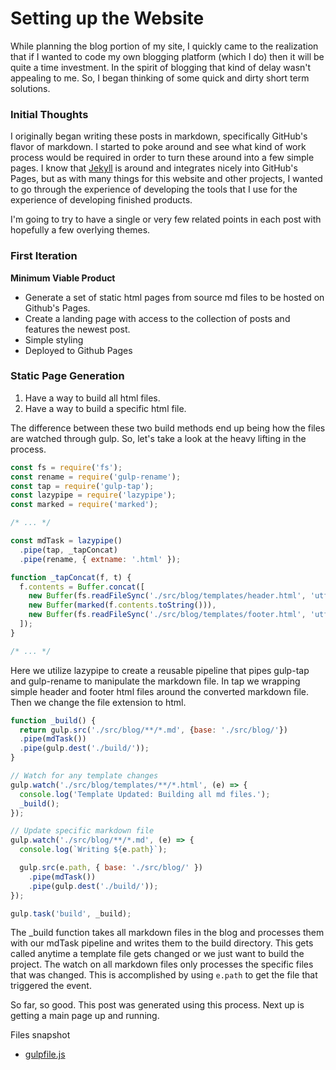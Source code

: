 # Setting up the Website

While planning the blog portion of my site, I quickly came to the realization that if I wanted to code my own blogging platform (which I do) then it will be quite a time investment. In the spirit of blogging that kind of delay wasn't appealing to me. So, I began thinking of some quick and dirty short term solutions. 

### Initial Thoughts

I originally began writing these posts in markdown, specifically GitHub's flavor of markdown. I started to poke around and see what kind of work process would be required in order to turn these around into a few simple pages. I know that [Jekyll](https://jekyllrb.com/) is around and integrates nicely into GitHub's Pages, but as with many things for this website and other projects, I wanted to go through the experience of developing the tools that I use for the experience of developing finished products. 

I'm going to try to have a single or very few related points in each post with hopefully a few overlying themes. 

### First Iteration

**Minimum Viable Product**

- Generate a set of static html pages from source md files to be hosted on Github's Pages.
- Create a landing page with access to the collection of posts and features the newest post. 
- Simple styling
- Deployed to Github Pages

### Static Page Generation

1. Have a way to build all html files.
2. Have a way to build a specific html file.

The difference between these two build methods end up being how the files are watched through gulp. So, let's take a look at the heavy lifting in the process.

```javascript
const fs = require('fs');
const rename = require('gulp-rename');
const tap = require('gulp-tap');
const lazypipe = require('lazypipe');
const marked = require('marked');

/* ... */

const mdTask = lazypipe()
  .pipe(tap, _tapConcat)
  .pipe(rename, { extname: '.html' });

function _tapConcat(f, t) {
  f.contents = Buffer.concat([
    new Buffer(fs.readFileSync('./src/blog/templates/header.html', 'utf8')),
    new Buffer(marked(f.contents.toString())),
    new Buffer(fs.readFileSync('./src/blog/templates/footer.html', 'utf8')),          
  ]);
}

/* ... */
```

Here we utilize lazypipe to create a reusable pipeline that pipes gulp-tap and gulp-rename to manipulate the markdown file. In tap we wrapping simple header and footer html files around the converted markdown file. Then we change the file extension to html.


```javascript
function _build() {
  return gulp.src('./src/blog/**/*.md', {base: './src/blog/'})
  .pipe(mdTask())
  .pipe(gulp.dest('./build/'));
}

// Watch for any template changes
gulp.watch('./src/blog/templates/**/*.html', (e) => {
  console.log('Template Updated: Building all md files.');
  _build();
});

// Update specific markdown file
gulp.watch('./src/blog/**/*.md', (e) => {
  console.log(`Writing ${e.path}`);

  gulp.src(e.path, { base: './src/blog/' })
    .pipe(mdTask())
    .pipe(gulp.dest('./build/'));
});

gulp.task('build', _build);

```

The _build function takes all markdown files in the blog and processes them with our mdTask pipeline and writes them to the build directory. This gets called anytime a template file gets changed or we just want to build the project. The watch on all markdown files only processes the specific files that was changed. This is accomplished by using `e.path` to get the file that triggered the event.

So far, so good. This post was generated using this process. Next up is getting a main page up and running. 

Files snapshot
- [gulpfile.js](https://github.com/redice44/redice44.github.io/blob/master/src/blog/2016/04/07/gulpfile.js)




